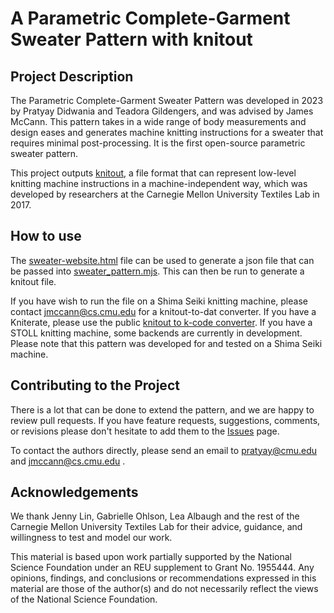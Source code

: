 # A Parametric Complete-Garment Sweater Pattern with knitout

## Project Description

The Parametric Complete-Garment Sweater Pattern was developed in 2023 by Pratyay Didwania and Teadora Gildengers, and was advised by James McCann. This pattern takes in a wide range of body measurements and design eases and generates machine knitting instructions for a sweater that requires minimal post-processing.  It is the first open-source parametric sweater pattern.

This project outputs [knitout](https://textiles-lab.github.io/knitout/knitout.html), a file format that can represent low-level knitting machine instructions in a machine-independent way, which was developed by researchers at the Carnegie Mellon University Textiles Lab in 2017. 

## How to use

The [sweater-website.html](https://github.com/textiles-lab/parametric-sweater/blob/main/frontend/sweater-website.html) file can be used to generate a json file that can be passed into [sweater_pattern.mjs](https://github.com/textiles-lab/parametric-sweater/blob/main/backend/sweater_pattern.mjs). This can then be run to generate a knitout file. 

If you have wish to run the file on a Shima Seiki knitting machine, please contact jmccann@cs.cmu.edu for a knitout-to-dat converter. If you have a Kniterate, please use the public [knitout to k-code converter](https://github.com/textiles-lab/knitout-backend-kniterate). If you have a STOLL knitting machine, some backends are currently in development. Please note that this pattern was developed for and tested on a Shima Seiki machine.

## Contributing to the Project

There is a lot that can be done to extend the pattern, and we are happy to review pull requests. 
If you have feature requests, suggestions, comments, or revisions please don't hesitate to add them to the [Issues](https://github.com/textiles-lab/parametric-sweater/issues) page.

To contact the authors directly, please send an email to pratyay@cmu.edu and jmccann@cs.cmu.edu .

## Acknowledgements

We thank Jenny Lin, Gabrielle Ohlson, Lea Albaugh and the rest of the Carnegie Mellon University Textiles Lab for their advice, guidance, and willingness to test and model our work.

This material is based upon work partially supported by the National Science Foundation under an REU supplement to Grant No. 1955444. Any opinions, findings, and conclusions or recommendations expressed in this material are those of the author(s) and do not necessarily reflect the views of the National Science Foundation.
